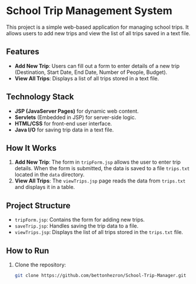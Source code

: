 # School Trip Management System

This project is a simple web-based application for managing school trips. It allows users to add new trips and view the list of all trips saved in a text file.

## Features
- **Add New Trip**: Users can fill out a form to enter details of a new trip (Destination, Start Date, End Date, Number of People, Budget).
- **View All Trips**: Displays a list of all trips stored in a text file.

## Technology Stack
- **JSP (JavaServer Pages)** for dynamic web content.
- **Servlets** (Embedded in JSP) for server-side logic.
- **HTML/CSS** for front-end user interface.
- **Java I/O** for saving trip data in a text file.

## How It Works
1. **Add New Trip**: The form in `tripForm.jsp` allows the user to enter trip details. When the form is submitted, the data is saved to a file `trips.txt` located in the `data` directory.
2. **View All Trips**: The `viewTrips.jsp` page reads the data from `trips.txt` and displays it in a table.

## Project Structure
- `tripForm.jsp`: Contains the form for adding new trips.
- `saveTrip.jsp`: Handles saving the trip data to a file.
- `viewTrips.jsp`: Displays the list of all trips stored in the `trips.txt` file.

## How to Run
1. Clone the repository:
   ```bash
   git clone https://github.com/bettonhezron/School-Trip-Manager.git
